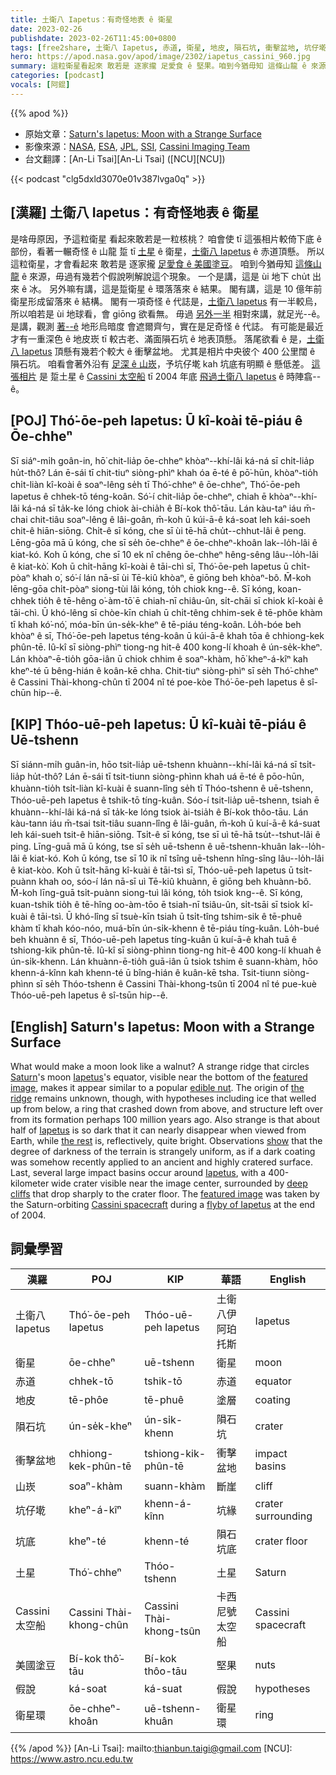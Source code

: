 ```yaml
---
title: 土衛八 Iapetus：有奇怪地表 ê 衛星
date: 2023-02-26
publishdate: 2023-02-26T11:45:00+0800
tags: [free2share, 土衛八 Iapetus, 赤道, 衛星, 地皮, 隕石坑, 衝擊盆地, 坑仔墘, 土星, Cassini 太空船, 山崁, 坑底, 美國塗豆, 假說, 衛星環]
hero: https://apod.nasa.gov/apod/image/2302/iapetus_cassini_960.jpg
summary: 這粒衛星看起來 敢若是 逐家攏 足愛食 ê 堅果。咱到今猶毋知 這條山龍 ê 來源，毋過有幾若个假說咧解說這个現象。
categories: [podcast]
vocals: [阿錕]
---
```


{{% apod %}}

- 原始文章：[Saturn's Iapetus: Moon with a Strange Surface](https://apod.nasa.gov/apod/ap230226.html)
- 影像來源：[NASA](https://www.nasa.gov/), [ESA](https://www.esa.int/), [JPL](https://www.jpl.nasa.gov/), [SSI](https://www.spacescience.org/), [Cassini Imaging Team](https://ciclops.org/)
- 台文翻譯：[An-Li Tsai][An-Li Tsai] ([NCU][NCU])

{{< podcast "clg5dxld3070e01v387lvga0q" >}}

## [漢羅] 土衛八 Iapetus：有奇怪地表 ê 衛星
是啥毋原因，予這粒衛星 看起來敢若是一粒核桃？
咱會使 tī 這張相片較倚下底 ê 部份，看著一輾奇怪 ê 山龍 踅 tī [土星][Saturn] ê 衛星，[土衛八 Iapetus][Iapetus 1] ê 赤道頂懸。
所以這粒衛星，才會看起來 敢若是 逐家攏 [足愛食 ê 美國塗豆][edible nut]。
咱到今猶毋知 [這條山龍][the ridge] ê 來源，毋過有幾若个假說咧解說這个現象。
一个是講，這是 ùi 地下 chu̍t 出來 ê 冰。
另外嘛有講，這是踅衛星 ê 環落落來 ê 結果。
閣有講，這是 10 億年前衛星形成留落來 ê 結構。
閣有一項奇怪 ê 代誌是，[土衛八 Iapetus][Iapetus 2] 有一半較烏，所以咱若是 ùi 地球看，會 giōng 欲看無。
毋過 [另外一半][the rest] 相對來講，就足光--ê。
是講，觀測 [著--ê][show] 地形烏暗度 會遮爾齊勻，實在是足奇怪 ê 代誌。
有可能是最近才有一重深色 ê 地皮崁 tī 較古老、滿面隕石坑 ê 地表頂懸。
落尾欲看 ê 是，[土衛八 Iapetus][Iapetus 3] 頂懸有幾若个較大 ê 衝擊盆地。
尤其是相片中央彼个 400 公里闊 ê 隕石坑。
咱看會著外沿有 [足深 ê 山崁][deep cliffs]，予坑仔墘 kah 坑底有明顯 ê 懸低差。
[這張相片][featured image] 是 踅土星 ê [Cassini 太空船][Cassini spacecraft] tī 2004 年底 [飛過土衛八 Iapetus][flyby of Iapetus] ê 時陣翕--ê。


## [POJ] Thó͘-ōe-peh Iapetus: Ū kî-koài tē-piáu ê Ōe-chheⁿ
Sī siáⁿ-mi̍h goân-in, hō͘ chit-lia̍p ōe-chheⁿ khòaⁿ--khí-lâi ká-ná sī chi̍t-lia̍p hu̍t-thô?
Lán ē-sái tī chit-tiuⁿ siòng-phìⁿ khah óa ē-té ê pō͘-hūn, khòaⁿ-tio̍h chi̍t-liàn kî-koài ê soaⁿ-lêng se̍h tī Thó͘-chheⁿ ê ōe-chheⁿ, Thó͘-ōe-peh Iapetus ê chhek-tō téng-koân.
Só͘-í chit-lia̍p ōe-chheⁿ, chiah ē khòaⁿ--khí-lâi ká-ná sī ta̍k-ke lóng chiok ài-chia̍h ê Bí-kok thô͘-tāu.
Lán kàu-taⁿ iáu m̄-chai chit-tiâu soaⁿ-lêng ê lâi-goân, m̄-koh ū kúi-ā-ê ká-soat leh kái-soeh chit-ê hiān-siōng.
Chi̍t-ê sī kóng, che sī ùi tē-hā chu̍t--chhut-lâi ê peng.
Lēng-gōa mā ū kóng, che sī se̍h ōe-chheⁿ ê ōe-chheⁿ-khoân lak--lo̍h-lâi ê kiat-kó.
Koh ū kóng, che sī 10 ek nî chêng ōe-chheⁿ hêng-sêng lâu--lo̍h-lâi ê kiat-kò͘.
Koh ū chi̍t-hāng kî-koài ê tāi-chì sī, Thó͘-ōe-peh Iapetus ū chi̍t-pòaⁿ khah o͘, só͘-í lán nā-sī ùi Tē-kiû khòaⁿ, ē giōng beh khòaⁿ-bô.
M̄-koh lēng-gōa chi̍t-pòaⁿ siong-tùi lâi kóng, to̍h chiok kng--ê.
Sī kóng, koan-chhek tio̍h ê tē-hêng o͘-àm-tō͘ ē chiah-nī chiâu-ûn, si̍t-chāi sī chiok kî-koài ê tāi-chì.
Ū khó-lêng sī chòe-kīn chiah ū chi̍t-têng chhim-sek ê tē-phôe khàm tī khah kó͘-nó͘, móa-bīn ún-se̍k-kheⁿ ê tē-piáu téng-koân.
Lo̍h-bóe beh khòaⁿ ê sī, Thó͘-ōe-peh Iapetus téng-koân ū kúi-ā-ê khah tōa ê chhiong-kek phûn-tē.
Iû-kî sī siòng-phìⁿ tiong-ng hit-ê 400 kong-lí khoah ê ún-se̍k-kheⁿ.
Lán khòaⁿ-ē-tio̍h gōa-iân ū chiok chhim ê soaⁿ-khàm, hō͘ kheⁿ-á-kîⁿ kah kheⁿ-té ū bêng-hián ê koân-kē chha.
Chit-tiuⁿ siòng-phìⁿ sī se̍h Thó͘-chheⁿ ê Cassini Thài-khong-chûn tī 2004 nî té poe-kòe Thó͘-ōe-peh Iapetus ê sî-chūn hip--ê.

## [KIP] Thóo-uē-peh Iapetus: Ū kî-kuài tē-piáu ê Uē-tshenn
Sī siánn-mi̍h guân-in, hōo tsit-lia̍p uē-tshenn khuànn--khí-lâi ká-ná sī tsi̍t-lia̍p hu̍t-thô?
Lán ē-sái tī tsit-tiunn siòng-phìnn khah uá ē-té ê pōo-hūn, khuànn-tio̍h tsi̍t-liàn kî-kuài ê suann-lîng se̍h tī Thóo-tshenn ê uē-tshenn, Thóo-uē-peh Iapetus ê tshik-tō tíng-kuân.
Sóo-í tsit-lia̍p uē-tshenn, tsiah ē khuànn--khí-lâi ká-ná sī ta̍k-ke lóng tsiok ài-tsia̍h ê Bí-kok thôo-tāu.
Lán kàu-tann iáu m̄-tsai tsit-tiâu suann-lîng ê lâi-guân, m̄-koh ū kuí-ā-ê ká-suat leh kái-sueh tsit-ê hiān-siōng.
Tsi̍t-ê sī kóng, tse sī uì tē-hā tsu̍t--tshut-lâi ê ping.
Līng-guā mā ū kóng, tse sī se̍h uē-tshenn ê uē-tshenn-khuân lak--lo̍h-lâi ê kiat-kó.
Koh ū kóng, tse sī 10 ik nî tsîng uē-tshenn hîng-sîng lâu--lo̍h-lâi ê kiat-kòo.
Koh ū tsi̍t-hāng kî-kuài ê tāi-tsì sī, Thóo-uē-peh Iapetus ū tsi̍t-puànn khah oo, sóo-í lán nā-sī uì Tē-kiû khuànn, ē giōng beh khuànn-bô.
M̄-koh līng-guā tsi̍t-puànn siong-tuì lâi kóng, to̍h tsiok kng--ê.
Sī kóng, kuan-tshik tio̍h ê tē-hîng oo-àm-tōo ē tsiah-nī tsiâu-ûn, si̍t-tsāi sī tsiok kî-kuài ê tāi-tsì.
Ū khó-lîng sī tsuè-kīn tsiah ū tsi̍t-tîng tshim-sik ê tē-phuê khàm tī khah kóo-nóo, muá-bīn ún-si̍k-khenn ê tē-piáu tíng-kuân.
Lo̍h-bué beh khuànn ê sī, Thóo-uē-peh Iapetus tíng-kuân ū kuí-ā-ê khah tuā ê tshiong-kik phûn-tē.
Iû-kî sī siòng-phìnn tiong-ng hit-ê 400 kong-lí khuah ê ún-si̍k-khenn.
Lán khuànn-ē-tio̍h guā-iân ū tsiok tshim ê suann-khàm, hōo khenn-á-kînn kah khenn-té ū bîng-hián ê kuân-kē tsha.
Tsit-tiunn siòng-phìnn sī se̍h Thóo-tshenn ê Cassini Thài-khong-tsûn tī 2004 nî té pue-kuè Thóo-uē-peh Iapetus ê sî-tsūn hip--ê.

## [English] Saturn's Iapetus: Moon with a Strange Surface
What would make a moon look like a walnut?
A strange ridge that circles [Saturn][Saturn]'s moon [Iapetus][Iapetus 1]'s equator, visible near the bottom of the [featured image][featured image], makes it appear similar to a popular [edible nut][edible nut].
The origin of [the ridge][the ridge] remains unknown, though, with hypotheses including ice that welled up from below, a ring that crashed down from above, and structure left over from its formation perhaps 100 million years ago.
Also strange is that about half of [Iapetus][Iapetus 2] is so dark that it can nearly disappear when viewed from Earth, while [the rest][the rest] is, reflectively, quite bright.
Observations [show][show] that the degree of darkness of the terrain is strangely uniform, as if a dark coating was somehow recently applied to an ancient and highly cratered surface.
Last, several large impact basins occur around [Iapetus][Iapetus 3], with a 400-kilometer wide crater visible near the image center, surrounded by [deep cliffs][deep cliffs] that drop sharply to the crater floor.
The [featured image][featured image] was taken by the Saturn-orbiting [Cassini spacecraft][Cassini spacecraft] during a [flyby of Iapetus][flyby of Iapetus] at the end of 2004.

## 詞彙學習

|漢羅|POJ|KIP|華語|English|
|-|-|-|-|-|
|土衛八 Iapetus|Thó͘-ōe-peh Iapetus|Thóo-uē-peh Iapetus|土衛八伊阿珀托斯|Iapetus|
|衛星|ōe-chheⁿ|uē-tshenn|衛星|moon|
|赤道|chhek-tō|tshik-tō|赤道|equator|
|地皮|tē-phôe|tē-phuê|塗層|coating|
|隕石坑|ún-se̍k-kheⁿ|ún-si̍k-khenn|隕石坑|crater|
|衝擊盆地|chhiong-kek-phûn-tē|tshiong-kik-phûn-tē|衝擊盆地|impact basins|
|山崁|soaⁿ-khàm|suann-khàm|斷崖|cliff|
|坑仔墘|kheⁿ-á-kîⁿ|khenn-á-kînn|坑緣|crater surrounding|
|坑底|kheⁿ-té|khenn-té|隕石坑底|crater floor|
|土星|Thó͘-chheⁿ|Thóo-tshenn|土星|Saturn|
|Cassini 太空船|Cassini Thài-khong-chûn|Cassini Thài-khong-tsûn|卡西尼號太空船|Cassini spacecraft|
|美國塗豆|Bí-kok thô͘-tāu|Bí-kok thôo-tāu|堅果|nuts|
|假說|ká-soat|ká-suat|假說|hypotheses|
|衛星環|ōe-chheⁿ-khoân|uē-tshenn-khuân|衛星環|ring|

{{% /apod %}}
[An-Li Tsai]: mailto:thianbun.taigi@gmail.com
[NCU]: https://www.astro.ncu.edu.tw

[copyright]: https://apod.nasa.gov/apod/fap/lib/about_apod.html#srapply
[License]: https://creativecommons.org/licenses/by/2.0/

[Saturn]:https://apod.nasa.gov/apod/ap200419.html
[Iapetus 1]:https://solarsystem.nasa.gov/moons/saturn-moons/iapetus/in-depth/
[featured image]:https://photojournal.jpl.nasa.gov/catalog/PIA06166
[edible nut]:https://youtu.be/QF20_XWL2Vs
[the ridge]:https://en.wikipedia.org/wiki/Equatorial_ridge_on_Iapetus
[Iapetus 2]:https://apod.nasa.gov/apod/ap180603.html
[the rest]:https://en.wikipedia.org/wiki/Iapetus_(moon)#Two-tone_coloration
[show]:https://ui.adsabs.harvard.edu/abs/2004Icar..170..125V/abstract
[Iapetus 3]:https://en.wikipedia.org/wiki/Iapetus_(moon)
[deep cliffs]:https://apod.nasa.gov/apod/ap970218.html
[featured image]:https://photojournal.jpl.nasa.gov/catalog/PIA06166
[Cassini spacecraft]:https://solarsystem.nasa.gov/missions/cassini/mission/spacecraft/cassini-orbiter/
[flyby of Iapetus]:https://youtu.be/6EE2rDEUB-U
